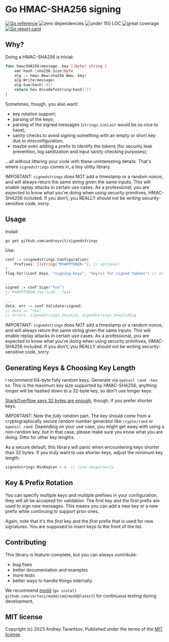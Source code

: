 Go HMAC-SHA256 signing
======================

[![Go reference](https://pkg.go.dev/badge/github.com/andreyvit/signedstrings.svg)](https://pkg.go.dev/github.com/andreyvit/signedstrings) ![zero dependencies](https://img.shields.io/badge/deps-zero-brightgreen) ![under 150 LOC](https://img.shields.io/badge/size-%3C150%20LOC-green) ![great coverage](https://img.shields.io/badge/coverage-98%25-green) [![Go report card](https://goreportcard.com/badge/github.com/andreyvit/signedstrings)](https://goreportcard.com/report/github.com/andreyvit/signedstrings)


Why?
----

Doing a HMAC-SHA256 is trivial:

```go
func hmacSHA256(message, key []byte) string {
    var hash [sha256.Size]byte
    alg := hmac.New(sha256.New, key)
    alg.Write(message)
    alg.Sum(hash[:0])
    return hex.EncodeToString(hash[:])
}
```

Sometimes, though, you also want:

* key rotation support;
* parsing of the keys;
* parsing of the signed messages (`strings.CutLast` would be so nice to have);
* sanity checks to avoid signing something with an empty or short key due to misconfiguration;
* maybe even adding a prefix to identify the tokens (for security leak prevention, log sanitization and input sanity checking purposes);

...all without littering your code with these uninteresting details. That's where `signedstrings` comes in, a tiny utility library.

IMPORTANT: `signedstrings` does NOT add a timestamp or a random nonce, and will always return the same string given the same inputs. This will enable replay attacks in certain use cases. As a professional, you are expected to know what you're doing when using security primitives, HMAC-SHA256 included. If you don't, you REALLY should not be writing security-sensitive code, sorry.


Usage
-----

Install:

    go get github.com/andreyvit/signedstrings

Use:

```go
conf := &signedstrings.Configuration{
    Prefixes: []string{"MYAPPTOKEN-"}, // optional!
}
flag.Var(&conf.Keys, "signing-keys", "key(s) for signed tokens") // or envflag.Var

...
signed := conf.Sign("foo")
// MYAPPTOKEN-foo-1c54...7a1e

...
data, err := conf.Validate(signed)
// data == "foo"
// errors: signedstrings.Invalid, signedstrings.InvalidSig
```

IMPORTANT: `signedstrings` does NOT add a timestamp or a random nonce, and will always return the same string given the same inputs. This will enable replay attacks in certain use cases. As a professional, you are expected to know what you're doing when using security primitives, HMAC-SHA256 included. If you don't, you REALLY should not be writing security-sensitive code, sorry.


Generating Keys & Choosing Key Length
-------------------------------------

I recommend 64-byte fully random keys. Generate via `openssl rand -hex 64`. This is the maximum key size supported by HMAC-SHA256; anything longer will be hashed down to a 32-byte key, so don't use longer keys.

[StackOverflow says 32 bytes are enough](https://crypto.stackexchange.com/a/34866), though, if you prefer shorter keys.

IMPORTANT: Note the _fully random_ part. The key should come from a cryptographically secure random number generator like `crypto/rand` or `openssl rand`. Depending on your use case, you might get away with using a non-random key, but in that case, please make sure you know what you are doing. Ditto for other key lengths.

As a secure default, this library will panic when encountering keys shorter than 32 bytes. If you truly want to use shorter keys, adjust the minimum key length:

```go
signedstrings.MinKeyLen = 4  // live dangerously
```


Key & Prefix Rotation
---------------------

You can specify multiple keys and multiple prefixes in your configuration, they will all be accepted for validation. The first key and the first prefix are used to sign new messages. This means you can add a new key or a new prefix while continuing to support prior ones.

Again, note that it's the _first_ key and the _first_ prefix that is used for new signatures. You are supposed to insert keys to the front of the list.


Contributing
------------

This library is feature-complete, but you can always contribute:

* bug fixes
* better documentation and examples
* more tests
* better ways to handle things internally

We recommend [modd](https://github.com/cortesi/modd) (`go install github.com/cortesi/modd/cmd/modd@latest`) for continuous testing during development.


MIT license
-----------

Copyright (c) 2023 Andrey Tarantsov. Published under the terms of the [MIT license](LICENSE).
